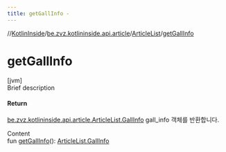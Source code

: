 ```yaml
---
title: getGallInfo -
---
```

//[KotlinInside](../../index.md)/[be.zvz.kotlininside.api.article](../index.md)/[ArticleList](index.md)/[getGallInfo](get-gall-info.md)



# getGallInfo  
[jvm]  
Brief description  


#### Return  


[be.zvz.kotlininside.api.article.ArticleList.GallInfo](-gall-info/index.md) gall_info 객체를 반환합니다.

  
Content  
fun [getGallInfo](get-gall-info.md)(): [ArticleList.GallInfo](-gall-info/index.md)  



